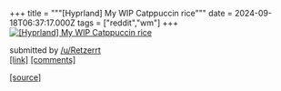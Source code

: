 +++
title = """[Hyprland] My WIP Catppuccin rice"""
date = 2024-09-18T06:37:17.000Z
tags = ["reddit","wm"]
+++
[![[Hyprland] My WIP Catppuccin rice](https://preview.redd.it/usxrk03gjipd1.png?width=640&crop=smart&auto=webp&s=bba32d0dcc5d43dde8bf0cdd61a2ab8419d369be "[Hyprland] My WIP Catppuccin rice")](https://www.reddit.com/r/unixporn/comments/1fjmfp2/hyprland_my_wip_catppuccin_rice/)

submitted by [/u/Retzerrt](https://www.reddit.com/user/Retzerrt)  
[\[link\]](https://i.redd.it/usxrk03gjipd1.png) [\[comments\]](https://www.reddit.com/r/unixporn/comments/1fjmfp2/hyprland_my_wip_catppuccin_rice/)

[[source]](https://www.reddit.com/r/unixporn/comments/1fjmfp2/hyprland_my_wip_catppuccin_rice/)
